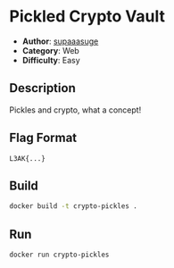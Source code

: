 # Pickled Crypto Vault
- **Author**: [supaaasuge](https://github.com/supaaasuge)
- **Category**: Web
- **Difficulty**: Easy

## Description
Pickles and crypto, what a concept!

## Flag Format
`L3AK{...}` 

## Build
```bash
docker build -t crypto-pickles .
```

## Run
```bash
docker run crypto-pickles
```